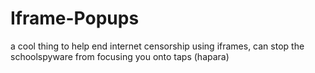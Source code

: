 # Iframe-Popups
a cool thing to help end internet censorship using iframes, can stop the schoolspyware from focusing you onto taps (hapara)
